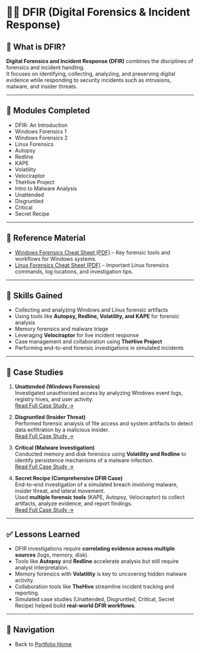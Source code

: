 # 🕵️‍♂️ DFIR (Digital Forensics & Incident Response)

## 📖 What is DFIR?
**Digital Forensics and Incident Response (DFIR)** combines the disciplines of forensics and incident handling.  
It focuses on identifying, collecting, analyzing, and preserving digital evidence while responding to security incidents such as intrusions, malware, and insider threats.  

---

## 📌 Modules Completed
- DFIR: An Introduction  
- Windows Forensics 1  
- Windows Forensics 2  
- Linux Forensics  
- Autopsy  
- Redline  
- KAPE  
- Volatility  
- Velociraptor  
- TheHive Project  
- Intro to Malware Analysis  
- Unattended  
- Disgruntled  
- Critical  
- Secret Recipe  

---

## 📄 Reference Material
- [Windows Forensics Cheat Sheet (PDF)](resources/Windows_Forensics_Cheat_Sheet.pdf) – Key forensic tools and workflows for Windows systems.  
- [Linux Forensics Cheat Sheet (PDF)](resources/Linux_Forensics_Cheat_Sheet.pdf) – Important Linux forensics commands, log locations, and investigation tips.  

---

## 🎯 Skills Gained
- Collecting and analyzing Windows and Linux forensic artifacts  
- Using tools like **Autopsy, Redline, Volatility, and KAPE** for forensic analysis  
- Memory forensics and malware triage  
- Leveraging **Velociraptor** for live incident response  
- Case management and collaboration using **TheHive Project**  
- Performing end-to-end forensic investigations in simulated incidents  

---

## 📑 Case Studies
1. **Unattended (Windows Forensics)**  
   Investigated unauthorized access by analyzing Windows event logs, registry hives, and user activity.  
   [Read Full Case Study →](case-study-unattended.md)  

2. **Disgruntled (Insider Threat)**  
   Performed forensic analysis of file access and system artifacts to detect data exfiltration by a malicious insider.  
   [Read Full Case Study →](case-study-disgruntled.md)  

3. **Critical (Malware Investigation)**  
   Conducted memory and disk forensics using **Volatility and Redline** to identify persistence mechanisms of a malware infection.  
   [Read Full Case Study →](case-study-critical.md)  

4. **Secret Recipe (Comprehensive DFIR Case)**  
   End-to-end investigation of a simulated breach involving malware, insider threat, and lateral movement.  
   Used **multiple forensic tools** (KAPE, Autopsy, Velociraptor) to collect artifacts, analyze evidence, and report findings.  
   [Read Full Case Study →](case-study-secret-recipe.md)  

---

## ✅ Lessons Learned
- DFIR investigations require **correlating evidence across multiple sources** (logs, memory, disk).  
- Tools like **Autopsy** and **Redline** accelerate analysis but still require analyst interpretation.  
- Memory forensics with **Volatility** is key to uncovering hidden malware activity.  
- Collaboration tools like **TheHive** streamline incident tracking and reporting.  
- Simulated case studies (Unattended, Disgruntled, Critical, Secret Recipe) helped build **real-world DFIR workflows**.  

---

## 🔗 Navigation
- Back to [Portfolio Home](../../index.md)  


